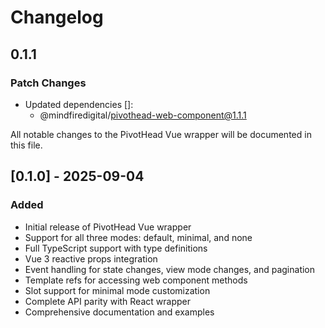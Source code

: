 # Changelog

## 0.1.1

### Patch Changes

- Updated dependencies []:
  - @mindfiredigital/pivothead-web-component@1.1.1

All notable changes to the PivotHead Vue wrapper will be documented in this file.

## [0.1.0] - 2025-09-04

### Added

- Initial release of PivotHead Vue wrapper
- Support for all three modes: default, minimal, and none
- Full TypeScript support with type definitions
- Vue 3 reactive props integration
- Event handling for state changes, view mode changes, and pagination
- Template refs for accessing web component methods
- Slot support for minimal mode customization
- Complete API parity with React wrapper
- Comprehensive documentation and examples
